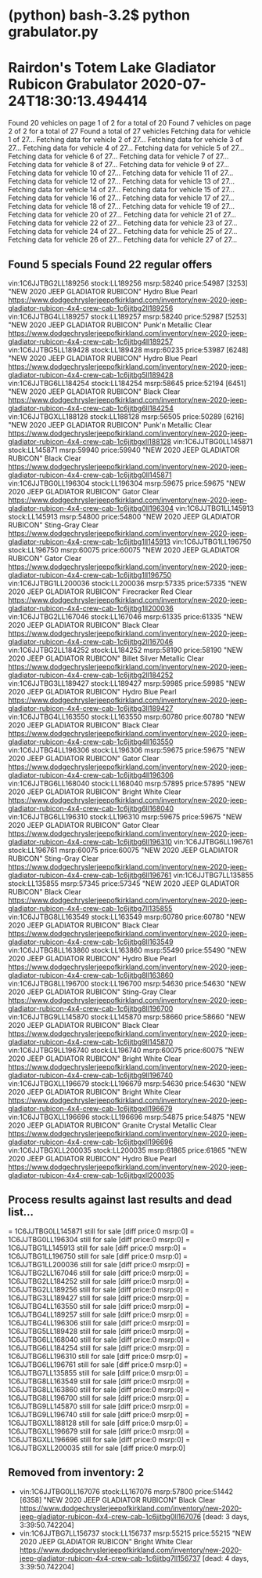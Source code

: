 (python) bash-3.2$ python grabulator.py 
============================================================================
Rairdon's Totem Lake Gladiator Rubicon Grabulator
2020-07-24T18:30:13.494414
============================================================================
Found 20 vehicles on page 1 of 2 for a total of 20
Found 7 vehicles on page 2 of 2 for a total of 27
Found a total of 27 vehicles
Fetching data for vehicle 1 of 27...
Fetching data for vehicle 2 of 27...
Fetching data for vehicle 3 of 27...
Fetching data for vehicle 4 of 27...
Fetching data for vehicle 5 of 27...
Fetching data for vehicle 6 of 27...
Fetching data for vehicle 7 of 27...
Fetching data for vehicle 8 of 27...
Fetching data for vehicle 9 of 27...
Fetching data for vehicle 10 of 27...
Fetching data for vehicle 11 of 27...
Fetching data for vehicle 12 of 27...
Fetching data for vehicle 13 of 27...
Fetching data for vehicle 14 of 27...
Fetching data for vehicle 15 of 27...
Fetching data for vehicle 16 of 27...
Fetching data for vehicle 17 of 27...
Fetching data for vehicle 18 of 27...
Fetching data for vehicle 19 of 27...
Fetching data for vehicle 20 of 27...
Fetching data for vehicle 21 of 27...
Fetching data for vehicle 22 of 27...
Fetching data for vehicle 23 of 27...
Fetching data for vehicle 24 of 27...
Fetching data for vehicle 25 of 27...
Fetching data for vehicle 26 of 27...
Fetching data for vehicle 27 of 27...

Found 5 specials
Found 22 regular offers
----------------------------------------------------------------------------
vin:1C6JJTBG2LL189256 stock:LL189256 msrp:58240 price:54987 [3253] "NEW 2020 JEEP GLADIATOR RUBICON" Hydro Blue Pearl               https://www.dodgechryslerjeepofkirkland.com/inventory/new-2020-jeep-gladiator-rubicon-4x4-crew-cab-1c6jjtbg2ll189256
vin:1C6JJTBG4LL189257 stock:LL189257 msrp:58240 price:52987 [5253] "NEW 2020 JEEP GLADIATOR RUBICON" Punk'n Metallic Clear          https://www.dodgechryslerjeepofkirkland.com/inventory/new-2020-jeep-gladiator-rubicon-4x4-crew-cab-1c6jjtbg4ll189257
vin:1C6JJTBG5LL189428 stock:LL189428 msrp:60235 price:53987 [6248] "NEW 2020 JEEP GLADIATOR RUBICON" Hydro Blue Pearl               https://www.dodgechryslerjeepofkirkland.com/inventory/new-2020-jeep-gladiator-rubicon-4x4-crew-cab-1c6jjtbg5ll189428
vin:1C6JJTBG6LL184254 stock:LL184254 msrp:58645 price:52194 [6451] "NEW 2020 JEEP GLADIATOR RUBICON" Black Clear                    https://www.dodgechryslerjeepofkirkland.com/inventory/new-2020-jeep-gladiator-rubicon-4x4-crew-cab-1c6jjtbg6ll184254
vin:1C6JJTBGXLL188128 stock:LL188128 msrp:56505 price:50289 [6216] "NEW 2020 JEEP GLADIATOR RUBICON" Punk'n Metallic Clear          https://www.dodgechryslerjeepofkirkland.com/inventory/new-2020-jeep-gladiator-rubicon-4x4-crew-cab-1c6jjtbgxll188128
vin:1C6JJTBG0LL145871 stock:LL145871 msrp:59940 price:59940        "NEW 2020 JEEP GLADIATOR RUBICON" Black Clear                    https://www.dodgechryslerjeepofkirkland.com/inventory/new-2020-jeep-gladiator-rubicon-4x4-crew-cab-1c6jjtbg0ll145871
vin:1C6JJTBG0LL196304 stock:LL196304 msrp:59675 price:59675        "NEW 2020 JEEP GLADIATOR RUBICON" Gator Clear                    https://www.dodgechryslerjeepofkirkland.com/inventory/new-2020-jeep-gladiator-rubicon-4x4-crew-cab-1c6jjtbg0ll196304
vin:1C6JJTBG1LL145913 stock:LL145913 msrp:54800 price:54800        "NEW 2020 JEEP GLADIATOR RUBICON" Sting-Gray Clear               https://www.dodgechryslerjeepofkirkland.com/inventory/new-2020-jeep-gladiator-rubicon-4x4-crew-cab-1c6jjtbg1ll145913
vin:1C6JJTBG1LL196750 stock:LL196750 msrp:60075 price:60075        "NEW 2020 JEEP GLADIATOR RUBICON" Gator Clear                    https://www.dodgechryslerjeepofkirkland.com/inventory/new-2020-jeep-gladiator-rubicon-4x4-crew-cab-1c6jjtbg1ll196750
vin:1C6JJTBG1LL200036 stock:LL200036 msrp:57335 price:57335        "NEW 2020 JEEP GLADIATOR RUBICON" Firecracker Red Clear          https://www.dodgechryslerjeepofkirkland.com/inventory/new-2020-jeep-gladiator-rubicon-4x4-crew-cab-1c6jjtbg1ll200036
vin:1C6JJTBG2LL167046 stock:LL167046 msrp:61335 price:61335        "NEW 2020 JEEP GLADIATOR RUBICON" Black Clear                    https://www.dodgechryslerjeepofkirkland.com/inventory/new-2020-jeep-gladiator-rubicon-4x4-crew-cab-1c6jjtbg2ll167046
vin:1C6JJTBG2LL184252 stock:LL184252 msrp:58190 price:58190        "NEW 2020 JEEP GLADIATOR RUBICON" Billet Silver Metallic Clear   https://www.dodgechryslerjeepofkirkland.com/inventory/new-2020-jeep-gladiator-rubicon-4x4-crew-cab-1c6jjtbg2ll184252
vin:1C6JJTBG3LL189427 stock:LL189427 msrp:59985 price:59985        "NEW 2020 JEEP GLADIATOR RUBICON" Hydro Blue Pearl               https://www.dodgechryslerjeepofkirkland.com/inventory/new-2020-jeep-gladiator-rubicon-4x4-crew-cab-1c6jjtbg3ll189427
vin:1C6JJTBG4LL163550 stock:LL163550 msrp:60780 price:60780        "NEW 2020 JEEP GLADIATOR RUBICON" Black Clear                    https://www.dodgechryslerjeepofkirkland.com/inventory/new-2020-jeep-gladiator-rubicon-4x4-crew-cab-1c6jjtbg4ll163550
vin:1C6JJTBG4LL196306 stock:LL196306 msrp:59675 price:59675        "NEW 2020 JEEP GLADIATOR RUBICON" Gator Clear                    https://www.dodgechryslerjeepofkirkland.com/inventory/new-2020-jeep-gladiator-rubicon-4x4-crew-cab-1c6jjtbg4ll196306
vin:1C6JJTBG6LL168040 stock:LL168040 msrp:57895 price:57895        "NEW 2020 JEEP GLADIATOR RUBICON" Bright White Clear             https://www.dodgechryslerjeepofkirkland.com/inventory/new-2020-jeep-gladiator-rubicon-4x4-crew-cab-1c6jjtbg6ll168040
vin:1C6JJTBG6LL196310 stock:LL196310 msrp:59675 price:59675        "NEW 2020 JEEP GLADIATOR RUBICON" Gator Clear                    https://www.dodgechryslerjeepofkirkland.com/inventory/new-2020-jeep-gladiator-rubicon-4x4-crew-cab-1c6jjtbg6ll196310
vin:1C6JJTBG6LL196761 stock:LL196761 msrp:60075 price:60075        "NEW 2020 JEEP GLADIATOR RUBICON" Sting-Gray Clear               https://www.dodgechryslerjeepofkirkland.com/inventory/new-2020-jeep-gladiator-rubicon-4x4-crew-cab-1c6jjtbg6ll196761
vin:1C6JJTBG7LL135855 stock:LL135855 msrp:57345 price:57345        "NEW 2020 JEEP GLADIATOR RUBICON" Black Clear                    https://www.dodgechryslerjeepofkirkland.com/inventory/new-2020-jeep-gladiator-rubicon-4x4-crew-cab-1c6jjtbg7ll135855
vin:1C6JJTBG8LL163549 stock:LL163549 msrp:60780 price:60780        "NEW 2020 JEEP GLADIATOR RUBICON" Black Clear                    https://www.dodgechryslerjeepofkirkland.com/inventory/new-2020-jeep-gladiator-rubicon-4x4-crew-cab-1c6jjtbg8ll163549
vin:1C6JJTBG8LL163860 stock:LL163860 msrp:55490 price:55490        "NEW 2020 JEEP GLADIATOR RUBICON" Hydro Blue Pearl               https://www.dodgechryslerjeepofkirkland.com/inventory/new-2020-jeep-gladiator-rubicon-4x4-crew-cab-1c6jjtbg8ll163860
vin:1C6JJTBG8LL196700 stock:LL196700 msrp:54630 price:54630        "NEW 2020 JEEP GLADIATOR RUBICON" Sting-Gray Clear               https://www.dodgechryslerjeepofkirkland.com/inventory/new-2020-jeep-gladiator-rubicon-4x4-crew-cab-1c6jjtbg8ll196700
vin:1C6JJTBG9LL145870 stock:LL145870 msrp:58660 price:58660        "NEW 2020 JEEP GLADIATOR RUBICON" Black Clear                    https://www.dodgechryslerjeepofkirkland.com/inventory/new-2020-jeep-gladiator-rubicon-4x4-crew-cab-1c6jjtbg9ll145870
vin:1C6JJTBG9LL196740 stock:LL196740 msrp:60075 price:60075        "NEW 2020 JEEP GLADIATOR RUBICON" Bright White Clear             https://www.dodgechryslerjeepofkirkland.com/inventory/new-2020-jeep-gladiator-rubicon-4x4-crew-cab-1c6jjtbg9ll196740
vin:1C6JJTBGXLL196679 stock:LL196679 msrp:54630 price:54630        "NEW 2020 JEEP GLADIATOR RUBICON" Bright White Clear             https://www.dodgechryslerjeepofkirkland.com/inventory/new-2020-jeep-gladiator-rubicon-4x4-crew-cab-1c6jjtbgxll196679
vin:1C6JJTBGXLL196696 stock:LL196696 msrp:54875 price:54875        "NEW 2020 JEEP GLADIATOR RUBICON" Granite Crystal Metallic Clear https://www.dodgechryslerjeepofkirkland.com/inventory/new-2020-jeep-gladiator-rubicon-4x4-crew-cab-1c6jjtbgxll196696
vin:1C6JJTBGXLL200035 stock:LL200035 msrp:61865 price:61865        "NEW 2020 JEEP GLADIATOR RUBICON" Hydro Blue Pearl               https://www.dodgechryslerjeepofkirkland.com/inventory/new-2020-jeep-gladiator-rubicon-4x4-crew-cab-1c6jjtbgxll200035

Process results against last results and dead list...
----------------------------------------------------------------------------
= 1C6JJTBG0LL145871 still for sale [diff price:0 msrp:0]
= 1C6JJTBG0LL196304 still for sale [diff price:0 msrp:0]
= 1C6JJTBG1LL145913 still for sale [diff price:0 msrp:0]
= 1C6JJTBG1LL196750 still for sale [diff price:0 msrp:0]
= 1C6JJTBG1LL200036 still for sale [diff price:0 msrp:0]
= 1C6JJTBG2LL167046 still for sale [diff price:0 msrp:0]
= 1C6JJTBG2LL184252 still for sale [diff price:0 msrp:0]
= 1C6JJTBG2LL189256 still for sale [diff price:0 msrp:0]
= 1C6JJTBG3LL189427 still for sale [diff price:0 msrp:0]
= 1C6JJTBG4LL163550 still for sale [diff price:0 msrp:0]
= 1C6JJTBG4LL189257 still for sale [diff price:0 msrp:0]
= 1C6JJTBG4LL196306 still for sale [diff price:0 msrp:0]
= 1C6JJTBG5LL189428 still for sale [diff price:0 msrp:0]
= 1C6JJTBG6LL168040 still for sale [diff price:0 msrp:0]
= 1C6JJTBG6LL184254 still for sale [diff price:0 msrp:0]
= 1C6JJTBG6LL196310 still for sale [diff price:0 msrp:0]
= 1C6JJTBG6LL196761 still for sale [diff price:0 msrp:0]
= 1C6JJTBG7LL135855 still for sale [diff price:0 msrp:0]
= 1C6JJTBG8LL163549 still for sale [diff price:0 msrp:0]
= 1C6JJTBG8LL163860 still for sale [diff price:0 msrp:0]
= 1C6JJTBG8LL196700 still for sale [diff price:0 msrp:0]
= 1C6JJTBG9LL145870 still for sale [diff price:0 msrp:0]
= 1C6JJTBG9LL196740 still for sale [diff price:0 msrp:0]
= 1C6JJTBGXLL188128 still for sale [diff price:0 msrp:0]
= 1C6JJTBGXLL196679 still for sale [diff price:0 msrp:0]
= 1C6JJTBGXLL196696 still for sale [diff price:0 msrp:0]
= 1C6JJTBGXLL200035 still for sale [diff price:0 msrp:0]

Removed from inventory: 2
----------------------------------------------------------------------------
- vin:1C6JJTBG0LL167076 stock:LL167076 msrp:57800 price:51442 [6358] "NEW 2020 JEEP GLADIATOR RUBICON" Black Clear                    https://www.dodgechryslerjeepofkirkland.com/inventory/new-2020-jeep-gladiator-rubicon-4x4-crew-cab-1c6jjtbg0ll167076 [dead: 3 days, 3:39:50.742204]
- vin:1C6JJTBG7LL156737 stock:LL156737 msrp:55215 price:55215        "NEW 2020 JEEP GLADIATOR RUBICON" Bright White Clear             https://www.dodgechryslerjeepofkirkland.com/inventory/new-2020-jeep-gladiator-rubicon-4x4-crew-cab-1c6jjtbg7ll156737 [dead: 4 days, 3:39:50.742204]

